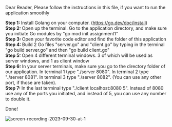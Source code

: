  Dear Reader,
 Please follow the instructions in this file, if you want to run the application smoothly

 <strong> Step 1: </strong> Install Golang on your computer. (https://go.dev/doc/install)<br /> 
 <strong>Step 2: </strong> Open up the terminal. Go to the application directory, and make sure you initiate Go modules by "go mod init assignment1" <br /> 
 <strong>Step 3: </strong> Open your favorite code editor and find the folder of this application<br /> 
 <strong>Step 4: </strong> Build 2 Go files "server.go" and "client.go" by typing in the terminal "go build server.go" and then "go build client.go"<br /> 
 <strong>Step 5: </strong> Open 4 different terminal windows. 3 of which will be used as server windows, and 1 as client window  <br /> 
 <strong>Step 6: </strong> In your server terminals, make sure you go to the directory folder of our application. In terminal 1 type "./server 8080". In terminal 2 type "./server 8081". In terminal 3 type "./server 8082". (You can use any other port, if those are taken). <br /> 
 <strong>Step 7: </strong> In the last terminal type "./client localhost:8080 5". Instead of 8080 use any of the ports you initiated, and instead of 5, you can use any number to double it. <br /> 

Done!

![screen-recording-2023-09-30-at-1](https://github.com/ADA-GWU/understanding-the-systems-with-complex-connections-BayramovAnar/assets/98649599/bba101e5-d223-4122-86ab-16308e7c314e)

